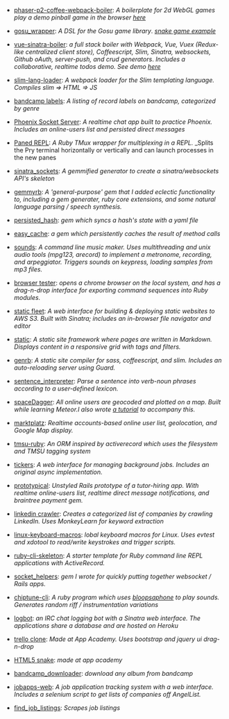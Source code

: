 - [phaser-p2-coffee-webpack-boiler](http://github.com/maxpleaner/phaser-p2-coffee-webpack-boiler):
  _A boilerplate for 2d WebGL games_
  _play a demo pinball game in the browser [here](http://maxpleaner.github.io/pinball)_

- [gosu_wrapper](http://github.com/maxpleaner/gosu_wrapper):
  _A DSL for the Gosu game library_.
  _[snake game example](http://github.com/maxpleaner/gosu_wrapper_snake_example)_

- [vue-sinatra-boiler](http://github.com/maxpleaner/vue-sinatra-boiler):
  _a full stack boiler with Webpack, Vue, Vuex (Redux-like centralized client store), Coffeescript, Slim, Sinatra, websockets, Github oAuth, server-push, and crud generators_. 
  _Includes a collaborative, realtime todos demo._ 
  _See demo [here](https://maxpleaner.github.io/vue-sinatra-boiler/)_

- [slim-lang-loader](http://github.com/maxpleaner/slim-lang-loader):
  _A webpack loader for the Slim templating language. Compiles slim => HTML => JS_

- [bandcamp labels](https://maxpleaner.github.io/bandcamp_labels):
  _A listing of record labels on bandcamp, categorized by genre_

- [Phoenix Socket Server](https://github.com/maxpleaner/phoenix_socket_server):
  _A realtime chat app built to practice Phoenix. Includes an online-users list and persisted direct messages_

- [Paned REPL](https://github.com/maxpleaner/paned_repl):
  _A Ruby TMux wrapper for multiplexing in a REPL._
  _Splits the Pry terminal horizontally or vertically and can launch processes in the new panes

- [sinatra_sockets](https://github.com/maxpleaner/sinatra_sockets">sinatra_sockets):
  _A gemmified generator to create a sinatra/websockets API's skeleton_

- [gemmyrb](https://github.com/maxpleaner/gemmy):
  _A 'general-purpose' gem that I added eclectic functionality to, including a gem generater, ruby core extensions, and some natural language parsing / speech synthesis._

- [persisted_hash](http://github.com/maxpleaner/persisted_hash):
  _gem which syncs a hash's state with a yaml file_

- [easy_cache](http://github.com/maxpleaner/easy_cache):
  _a gem which persistently caches the result of method calls_

- [sounds](https://github.com/maxpleaner/sounds):
  _A command line music maker. Uses multithreading and unix audio tools (mpg123, arecord) to implement a metronome, recording, and arpeggiator. Triggers sounds on keypress, loading samples from mp3 files._

- [browser tester](https://github.com/maxpleaner/browser_tester):
  _opens a chrome browser on the local system, and has a drag-n-drop interface for exporting command sequences into Ruby modules._

- [static fleet](https://github.com/maxpleaner/static_fleet):
  _A web interface for building & deploying static websites to AWS S3. Built with Sinatra; includes an in-browser file navigator and editor_

- [static](https://github.com/maxpleaner/static):
  _A static site framework where pages are written in Markdown. Displays content in a responsive grid with tags and filters._

- [genrb](https://github.com/maxpleaner/genrb):
  _A static site compiler for sass, coffeescript, and slim. Includes an auto-reloading server using Guard._

- [sentence_interpreter](https://github.com/maxpleaner/sentence_interpreter):
  _Parse a sentence into verb-noun phrases according to a user-defined lexicon._

- [spaceDagger](https://github.com/maxpleaner/spaceDagger">spaceDagger):
  _All online users are geocoded and plotted on a map. Built while learning Meteor.I also wrote [a tutorial](https://medium.com/@maxpleaner/meteor-tutorial-plotting-online-users-on-a-map-adf3c3d1ebc6) to accompany this._

- [marktplatz](https://github.com/maxpleaner/marktplatz):
  _Realtime accounts-based online user list, geolocation, and Google Map display._

- [tmsu-ruby](https://github.com/maxpleaner/tmsu-ruby):
  _An ORM inspired by activerecord which uses the filesystem and TMSU tagging system_

- [tickers](https://github.com/maxpleaner/tickers):
  _A web interface for managing background jobs. Includes an original async implementation._

- [prototypical](https://github.com/maxpleaner/prototypical):
  _Unstyled Rails prototype of a tutor-hiring app. With realtime online-users list, realtime direct message notifications, and braintree payment gem._

- [linkedin crawler](https://github.com/maxpleaner/tagger):
  _Creates a categorized list of companies by crawling LinkedIn. Uses MonkeyLearn for keyword extraction_

- [linux-keyboard-macros](http://github.com/maxpleaner/linux-keyboard-macros):
  _lobal keyboard macros for Linux. Uses evtest and xdotool to read/write keystrokes and trigger scripts._

- [ruby-cli-skeleton](http://github.com/maxpleaner/ruby-cli-skeleton):
  _A starter template for Ruby command line REPL applications with ActiveRecord._

- [socket_helpers](http://github.com/maxpleaner/socket_helpers):
  _gem I wrote for quickly putting together websocket / Rails apps._

- [chiptune-cli](http://github.com/maxpleaner/chiptune-cli):
  _A ruby program which uses [bloopsaphone](https://github.com/mental/bloopsaphone) to play sounds. Generates random riff / instrumentation variations_

- [logbot](http://maxp-logbot.herokuapp.com):
  _an IRC chat logging bot with a Sinatra web interface. The applications share a database and are hosted on Heroku_

- [trello clone](http://maxp-trello.herokuapp.com/#boards/1):
  _Made at App Academy. Uses bootstrap and jquery ui drag-n-drop_

- [HTML5 snake](http://maxpleaner.github.io/snake):
  _made at app academy_

- [bandcamp_downloader](https://github.com/maxpleaner/bandcamp_downloader):
  _download any album from bandcamp_

- [jobapps-web](https://github.com/MaxPleaner/jobapps):
  _A job application tracking system with a web interface. Includes a selenium script to get lists of companies off AngelList._

- [find_job_listings](https://github.com/maxpleaner/find_job_listings):
  _Scrapes job listings_
